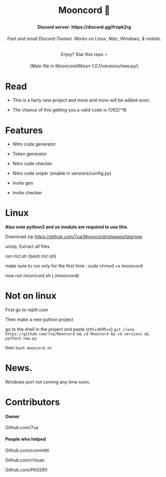 # <p align=center>Mooncord 🌙</p>
  <h4 align=center> Discord server: https://discord.gg/frnpk2rg</h4>

<h6 align=center> Fast and small Discord-Toolset. Works on Linux, Mac, Windows, & mobile.</h6>



<p align=center>Enjoy? Star this repo ⭐</p>



<p align=center>(Main file in Mooncord/Moon-1.0.1/versions/new.py/)<p>
  
  
  # Read
  - This is a fairly new project and more and more will be added soon.
  
  
  
  - The chance of this getting you a valid code is (1/62)^16  
  


# Features
- Nitro code generator

  
- Token generator

- Nitro code checker

- Nitro code sniper (enable in versions/config.py)


- Invite gen


- Invite checker




# Linux


**Also note python3 and os module are required to use this.**
  
  
  
Download zip https://github.com/7ua/Mooncord/releases/tag/new

  
unzip, Extract all files.
  
  
  
run mcl.sh (bash mcl.sh)
  
make sure to run only for the first time : sudo chmod +x mooncord

  
now run mooncord.sh (./mooncord)








# Not on linux



First go to replit.com


Then make a new python project


go to the shell in the project and paste (ctrl+shift+v) ```git clone https://github.com/7ua/Mooncord && cd Mooncord && cd versions && python3 new.py```

then ```bash mooncord.sh```


# News.
  
  Windows port not coming any time soon.




# Contributors

#### Owner 

Github.com/7ua


#### People who helped



Github.com/committt


Github.com/n1ssan


Github.com/PASS90


